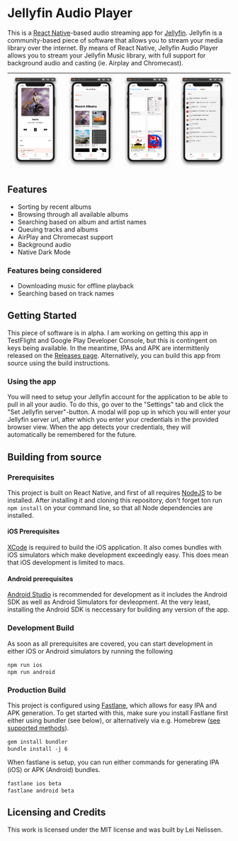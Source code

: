 # Jellyfin Audio Player
This is a [React Native](https://reactnative.dev/)-based audio streaming app for [Jellyfin](https://jellyfin.org/). Jellyfin is a community-based piece of software that allows you to stream your media library over the internet. By means of React Native, Jellyfin Audio Player allows you to stream your Jellyfin Music library, with full support for background audio and casting (ie. Airplay and Chromecast).

|![](./docs/images/now-playing.png)|![](./docs/images/recent-albums.png)|![](./docs/images/album-list.png)|![](./docs/images/search.png)|
|-|-|-|-|

## Features
* Sorting by recent albums
* Browsing through all available albums
* Searching based on album and artist names
* Queuing tracks and albums
* AirPlay and Chromecast support
* Background audio
* Native Dark Mode

### Features being considered
* Downloading music for offline playback
* Searching based on track names

## Getting Started
This piece of software is in alpha. I am working on getting this app in TestFlight and Google Play Developer Console, but this is contingent on keys being available. In the meantime, IPAs and APK are intermittenly released on the [Releases page](https://github.com/leinelissen/jellyfin-audio-player/releases). Alternatively, you can build this app from source using the build instructions.

### Using the app
You will need to setup your Jellyfin account for the application to be able to pull in all your audio. To do this, go over to the "Settings" tab and click the "Set Jellyfin server"-button. A modal will pop up in which you will enter your Jellyfin server url, after which you enter your credentials in the provided browser view. When the app detects your credentials, they will automatically be remembered for the future.

## Building from source
### Prerequisites
This project is built on React Native, and first of all requires [NodeJS](https://nodejs.org/en/) to be installed. After installing it and cloning this repository, don't forget ton run `npm install` on your command line, so that all Node dependencies are installed.

#### iOS Prerequisites
[XCode](https://developer.apple.com/download/) is required to build the iOS application. It also comes bundles with iOS simulators which make development exceedingly easy. This does mean that iOS development is limited to macs.

#### Android prerequisites
[Android Studio](https://developer.android.com/studio/install) is recommended for development as it includes the Android SDK as well as Android Simulators for devleopment. At the very least, installing the Android SDK is neccessary for building any version of the app.

### Development Build
As soon as all prerequisites are covered, you can start development in either iOS or Android simulators by running the following
```
npm run ios
npm run android
```

### Production Build
This project is configured using [Fastlane](https://docs.fastlane.tools/), which allows for easy IPA and APK generation. To get started with this, make sure you install Fastlane first either using bundler (see below), or alternatively via e.g. Homebrew ([see supported methods](https://docs.fastlane.tools/getting-started/ios/setup/)).
```
gem install bundler
bundle install -j 6
```
When fastlane is setup, you can run either commands for generating IPA (iOS) or APK (Android) bundles.
```
fastlane ios beta
fastlane android beta
```

## Licensing and Credits
This work is licensed under the MIT license and was built by Lei Nelissen.